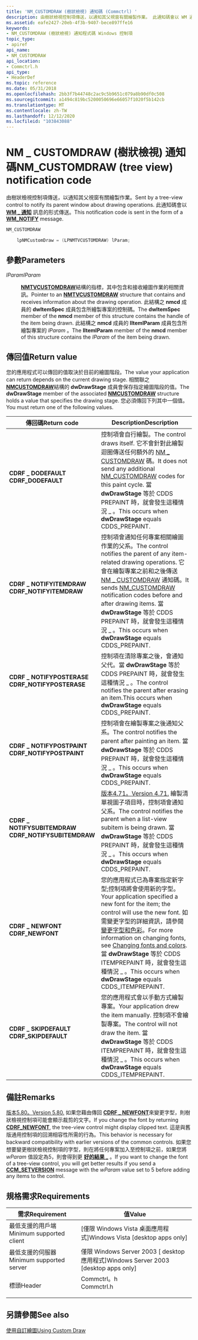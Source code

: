 ```yaml
---
title: 'NM_CUSTOMDRAW (樹狀檢視) 通知碼 (Commctrl) '
description: 由樹狀檢視控制項傳送，以通知其父視窗有關繪製作業。 此通知碼會以 WM 通知訊息的形式傳送 \_ 。
ms.assetid: eafe2427-20eb-4f3b-9407-bece897ffe16
keywords:
- NM_CUSTOMDRAW (樹狀檢視) 通知程式碼 Windows 控制項
topic_type:
- apiref
api_name:
- NM_CUSTOMDRAW
api_location:
- Commctrl.h
api_type:
- HeaderDef
ms.topic: reference
ms.date: 05/31/2018
ms.openlocfilehash: 2bb3f7b44748c2ac9c5b9651c079a8b90df0c508
ms.sourcegitcommit: a1494c819bc5200050696e66057f1020f5b142cb
ms.translationtype: MT
ms.contentlocale: zh-TW
ms.lasthandoff: 12/12/2020
ms.locfileid: "103843088"
---
```

# <a name="nm_customdraw-tree-view-notification-code"></a><span data-ttu-id="5abc7-105">NM \_ CUSTOMDRAW (樹狀檢視) 通知碼</span><span class="sxs-lookup"><span data-stu-id="5abc7-105">NM\_CUSTOMDRAW (tree view) notification code</span></span>

<span data-ttu-id="5abc7-106">由樹狀檢視控制項傳送，以通知其父視窗有關繪製作業。</span><span class="sxs-lookup"><span data-stu-id="5abc7-106">Sent by a tree-view control to notify its parent window about drawing operations.</span></span> <span data-ttu-id="5abc7-107">此通知碼會以 [**WM \_ 通知**](wm-notify.md) 訊息的形式傳送。</span><span class="sxs-lookup"><span data-stu-id="5abc7-107">This notification code is sent in the form of a [**WM\_NOTIFY**](wm-notify.md) message.</span></span>


```C++
NM_CUSTOMDRAW

    lpNMCustomDraw = (LPNMTVCUSTOMDRAW) lParam;
```



## <a name="parameters"></a><span data-ttu-id="5abc7-108">參數</span><span class="sxs-lookup"><span data-stu-id="5abc7-108">Parameters</span></span>

<dl> <dt>

<span data-ttu-id="5abc7-109">*lParam*</span><span class="sxs-lookup"><span data-stu-id="5abc7-109">*lParam*</span></span> 
</dt> <dd>

<span data-ttu-id="5abc7-110">[**NMTVCUSTOMDRAW**](/windows/win32/api/commctrl/ns-commctrl-nmtvcustomdraw)結構的指標，其中包含和接收繪圖作業的相關資訊。</span><span class="sxs-lookup"><span data-stu-id="5abc7-110">Pointer to an [**NMTVCUSTOMDRAW**](/windows/win32/api/commctrl/ns-commctrl-nmtvcustomdraw) structure that contains and receives information about the drawing operation.</span></span> <span data-ttu-id="5abc7-111">此結構之 **nmcd** 成員的 **dwItemSpec** 成員包含所繪製專案的控制碼。</span><span class="sxs-lookup"><span data-stu-id="5abc7-111">The **dwItemSpec** member of the **nmcd** member of this structure contains the handle of the item being drawn.</span></span> <span data-ttu-id="5abc7-112">此結構之 **nmcd** 成員的 **lItemlParam** 成員包含所繪製專案的 *lParam* 。</span><span class="sxs-lookup"><span data-stu-id="5abc7-112">The **lItemlParam** member of the **nmcd** member of this structure contains the *lParam* of the item being drawn.</span></span>

</dd> </dl>

## <a name="return-value"></a><span data-ttu-id="5abc7-113">傳回值</span><span class="sxs-lookup"><span data-stu-id="5abc7-113">Return value</span></span>

<span data-ttu-id="5abc7-114">您的應用程式可以傳回的值取決於目前的繪圖階段。</span><span class="sxs-lookup"><span data-stu-id="5abc7-114">The value your application can return depends on the current drawing stage.</span></span> <span data-ttu-id="5abc7-115">相關聯之 [**NMCUSTOMDRAW**](/windows/win32/api/commctrl/ns-commctrl-nmcustomdraw)結構的 **dwDrawStage** 成員會保存指定繪圖階段的值。</span><span class="sxs-lookup"><span data-stu-id="5abc7-115">The **dwDrawStage** member of the associated [**NMCUSTOMDRAW**](/windows/win32/api/commctrl/ns-commctrl-nmcustomdraw) structure holds a value that specifies the drawing stage.</span></span> <span data-ttu-id="5abc7-116">您必須傳回下列其中一個值。</span><span class="sxs-lookup"><span data-stu-id="5abc7-116">You must return one of the following values.</span></span>



| <span data-ttu-id="5abc7-117">傳回碼</span><span class="sxs-lookup"><span data-stu-id="5abc7-117">Return code</span></span>                                                                                            | <span data-ttu-id="5abc7-118">Description</span><span class="sxs-lookup"><span data-stu-id="5abc7-118">Description</span></span>                                                                                                                                                                                                                                                                               |
|--------------------------------------------------------------------------------------------------------|-------------------------------------------------------------------------------------------------------------------------------------------------------------------------------------------------------------------------------------------------------------------------------------------|
| <dl> <span data-ttu-id="5abc7-119"><dt>**CDRF \_ DODEFAULT**</dt></span><span class="sxs-lookup"><span data-stu-id="5abc7-119"><dt>**CDRF\_DODEFAULT**</dt></span></span> </dl>         | <span data-ttu-id="5abc7-120">控制項會自行繪製。</span><span class="sxs-lookup"><span data-stu-id="5abc7-120">The control draws itself.</span></span> <span data-ttu-id="5abc7-121">它不會針對此繪製迴圈傳送任何額外的 [NM \_ CUSTOMDRAW](nm-customdraw.md) 碼。</span><span class="sxs-lookup"><span data-stu-id="5abc7-121">It does not send any additional [NM\_CUSTOMDRAW](nm-customdraw.md) codes for this paint cycle.</span></span> <span data-ttu-id="5abc7-122">當 **dwDrawStage** 等於 CDDS PREPAINT 時，就會發生這種情況 \_ 。</span><span class="sxs-lookup"><span data-stu-id="5abc7-122">This occurs when **dwDrawStage** equals CDDS\_PREPAINT.</span></span><br/>                                                                                              |
| <dl> <span data-ttu-id="5abc7-123"><dt>**CDRF \_ NOTIFYITEMDRAW**</dt></span><span class="sxs-lookup"><span data-stu-id="5abc7-123"><dt>**CDRF\_NOTIFYITEMDRAW**</dt></span></span> </dl>    | <span data-ttu-id="5abc7-124">控制項會通知任何專案相關繪圖作業的父系。</span><span class="sxs-lookup"><span data-stu-id="5abc7-124">The control notifies the parent of any item-related drawing operations.</span></span> <span data-ttu-id="5abc7-125">它會在繪製專案之前和之後傳送 [NM \_ CUSTOMDRAW](nm-customdraw.md) 通知碼。</span><span class="sxs-lookup"><span data-stu-id="5abc7-125">It sends [NM\_CUSTOMDRAW](nm-customdraw.md) notification codes before and after drawing items.</span></span> <span data-ttu-id="5abc7-126">當 **dwDrawStage** 等於 CDDS PREPAINT 時，就會發生這種情況 \_ 。</span><span class="sxs-lookup"><span data-stu-id="5abc7-126">This occurs when **dwDrawStage** equals CDDS\_PREPAINT.</span></span><br/>                                                |
| <dl> <span data-ttu-id="5abc7-127"><dt>**CDRF \_ NOTIFYPOSTERASE**</dt></span><span class="sxs-lookup"><span data-stu-id="5abc7-127"><dt>**CDRF\_NOTIFYPOSTERASE**</dt></span></span> </dl>   | <span data-ttu-id="5abc7-128">控制項在清除專案之後，會通知父代。當 **dwDrawStage** 等於 CDDS PREPAINT 時，就會發生這種情況 \_ 。</span><span class="sxs-lookup"><span data-stu-id="5abc7-128">The control notifies the parent after erasing an item.This occurs when **dwDrawStage** equals CDDS\_PREPAINT.</span></span><br/>                                                                                                                                                                  |
| <dl> <span data-ttu-id="5abc7-129"><dt>**CDRF \_ NOTIFYPOSTPAINT**</dt></span><span class="sxs-lookup"><span data-stu-id="5abc7-129"><dt>**CDRF\_NOTIFYPOSTPAINT**</dt></span></span> </dl>   | <span data-ttu-id="5abc7-130">控制項會在繪製專案之後通知父系。</span><span class="sxs-lookup"><span data-stu-id="5abc7-130">The control notifies the parent after painting an item.</span></span> <span data-ttu-id="5abc7-131">當 **dwDrawStage** 等於 CDDS PREPAINT 時，就會發生這種情況 \_ 。</span><span class="sxs-lookup"><span data-stu-id="5abc7-131">This occurs when **dwDrawStage** equals CDDS\_PREPAINT.</span></span><br/>                                                                                                                                                                |
| <dl> <span data-ttu-id="5abc7-132"><dt>**CDRF \_ NOTIFYSUBITEMDRAW**</dt></span><span class="sxs-lookup"><span data-stu-id="5abc7-132"><dt>**CDRF\_NOTIFYSUBITEMDRAW**</dt></span></span> </dl> | [<span data-ttu-id="5abc7-133">版本4.71。</span><span class="sxs-lookup"><span data-stu-id="5abc7-133">Version 4.71.</span></span>](common-control-versions.md) <span data-ttu-id="5abc7-134">繪製清單視圖子項目時，控制項會通知父系。</span><span class="sxs-lookup"><span data-stu-id="5abc7-134">The control notifies the parent when a list-view subitem is being drawn.</span></span> <span data-ttu-id="5abc7-135">當 **dwDrawStage** 等於 CDDS PREPAINT 時，就會發生這種情況 \_ 。</span><span class="sxs-lookup"><span data-stu-id="5abc7-135">This occurs when **dwDrawStage** equals CDDS\_PREPAINT.</span></span><br/>                                                                                                  |
| <dl> <span data-ttu-id="5abc7-136"><dt>**CDRF \_ NEWFONT**</dt></span><span class="sxs-lookup"><span data-stu-id="5abc7-136"><dt>**CDRF\_NEWFONT**</dt></span></span> </dl>           | <span data-ttu-id="5abc7-137">您的應用程式已為專案指定新字型;控制項將會使用新的字型。</span><span class="sxs-lookup"><span data-stu-id="5abc7-137">Your application specified a new font for the item; the control will use the new font.</span></span> <span data-ttu-id="5abc7-138">如需變更字型的詳細資訊，請參閱 [變更字型和色彩](custom-draw.md)。</span><span class="sxs-lookup"><span data-stu-id="5abc7-138">For more information on changing fonts, see [Changing fonts and colors](custom-draw.md).</span></span> <span data-ttu-id="5abc7-139">當 **dwDrawStage** 等於 CDDS ITEMPREPAINT 時，就會發生這種情況 \_ 。</span><span class="sxs-lookup"><span data-stu-id="5abc7-139">This occurs when **dwDrawStage** equals CDDS\_ITEMPREPAINT.</span></span><br/> |
| <dl> <span data-ttu-id="5abc7-140"><dt>**CDRF \_ SKIPDEFAULT**</dt></span><span class="sxs-lookup"><span data-stu-id="5abc7-140"><dt>**CDRF\_SKIPDEFAULT**</dt></span></span> </dl>       | <span data-ttu-id="5abc7-141">您的應用程式會以手動方式繪製專案。</span><span class="sxs-lookup"><span data-stu-id="5abc7-141">Your application drew the item manually.</span></span> <span data-ttu-id="5abc7-142">控制項不會繪製專案。</span><span class="sxs-lookup"><span data-stu-id="5abc7-142">The control will not draw the item.</span></span> <span data-ttu-id="5abc7-143">當 **dwDrawStage** 等於 CDDS ITEMPREPAINT 時，就會發生這種情況 \_ 。</span><span class="sxs-lookup"><span data-stu-id="5abc7-143">This occurs when **dwDrawStage** equals CDDS\_ITEMPREPAINT.</span></span><br/>                                                                                                                                       |



 

## <a name="remarks"></a><span data-ttu-id="5abc7-144">備註</span><span class="sxs-lookup"><span data-stu-id="5abc7-144">Remarks</span></span>

[<span data-ttu-id="5abc7-145">版本5.80。</span><span class="sxs-lookup"><span data-stu-id="5abc7-145">Version 5.80.</span></span>](common-control-versions.md) <span data-ttu-id="5abc7-146">如果您藉由傳回 [**CDRF \_ NEWFONT**](cdrf-constants.md)來變更字型，則樹狀檢視控制項可能會顯示裁剪的文字。</span><span class="sxs-lookup"><span data-stu-id="5abc7-146">If you change the font by returning [**CDRF\_NEWFONT**](cdrf-constants.md), the tree-view control might display clipped text.</span></span> <span data-ttu-id="5abc7-147">這是與舊版通用控制項的回溯相容性所需的行為。</span><span class="sxs-lookup"><span data-stu-id="5abc7-147">This behavior is necessary for backward compatibility with earlier versions of the common controls.</span></span> <span data-ttu-id="5abc7-148">如果您想要變更樹狀檢視控制項的字型，則在將任何專案加入至控制項之前，如果您將 *wParam* 值設定為5，則會得到更 [**好的結果 \_**](ccm-setversion.md) 。</span><span class="sxs-lookup"><span data-stu-id="5abc7-148">If you want to change the font of a tree-view control, you will get better results if you send a [**CCM\_SETVERSION**](ccm-setversion.md) message with the *wParam* value set to 5 before adding any items to the control.</span></span>

## <a name="requirements"></a><span data-ttu-id="5abc7-149">規格需求</span><span class="sxs-lookup"><span data-stu-id="5abc7-149">Requirements</span></span>



| <span data-ttu-id="5abc7-150">需求</span><span class="sxs-lookup"><span data-stu-id="5abc7-150">Requirement</span></span> | <span data-ttu-id="5abc7-151">值</span><span class="sxs-lookup"><span data-stu-id="5abc7-151">Value</span></span> |
|-------------------------------------|---------------------------------------------------------------------------------------|
| <span data-ttu-id="5abc7-152">最低支援的用戶端</span><span class="sxs-lookup"><span data-stu-id="5abc7-152">Minimum supported client</span></span><br/> | <span data-ttu-id="5abc7-153">\[僅限 Windows Vista 桌面應用程式\]</span><span class="sxs-lookup"><span data-stu-id="5abc7-153">Windows Vista \[desktop apps only\]</span></span><br/>                                        |
| <span data-ttu-id="5abc7-154">最低支援的伺服器</span><span class="sxs-lookup"><span data-stu-id="5abc7-154">Minimum supported server</span></span><br/> | <span data-ttu-id="5abc7-155">僅限 Windows Server 2003 \[ desktop 應用程式\]</span><span class="sxs-lookup"><span data-stu-id="5abc7-155">Windows Server 2003 \[desktop apps only\]</span></span><br/>                                  |
| <span data-ttu-id="5abc7-156">標頭</span><span class="sxs-lookup"><span data-stu-id="5abc7-156">Header</span></span><br/>                   | <dl> <span data-ttu-id="5abc7-157"><dt>Commctrl。h</dt></span><span class="sxs-lookup"><span data-stu-id="5abc7-157"><dt>Commctrl.h</dt></span></span> </dl> |



## <a name="see-also"></a><span data-ttu-id="5abc7-158">另請參閱</span><span class="sxs-lookup"><span data-stu-id="5abc7-158">See also</span></span>

<dl> <dt>

[<span data-ttu-id="5abc7-159">使用自訂繪圖</span><span class="sxs-lookup"><span data-stu-id="5abc7-159">Using Custom Draw</span></span>](custom-draw.md)
</dt> </dl>

 

 





